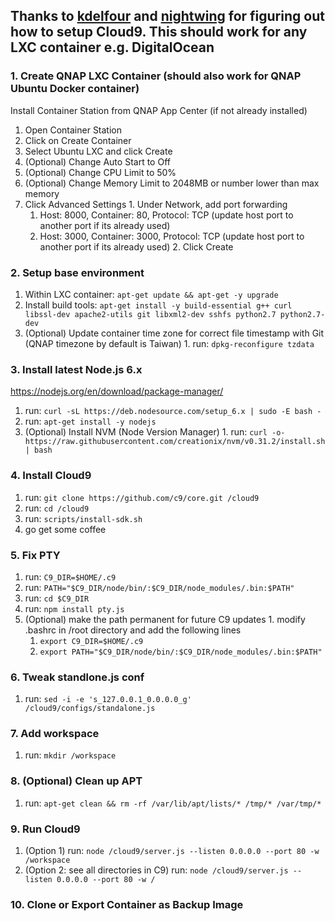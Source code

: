 ## Thanks to [kdelfour](//github.com/kdelfour/cloud9-docker/) and [nightwing](//github.com/c9/core/issues/197#issuecomment-154320986) for figuring out how to setup Cloud9. This should work for any LXC container e.g. DigitalOcean

### 1. Create QNAP LXC Container (should also work for QNAP Ubuntu Docker container)
   Install Container Station from QNAP App Center (if not already installed)
  1. Open Container Station
  2. Click on Create Container
  3. Select Ubuntu LXC and click Create
  4. (Optional) Change Auto Start to Off
  5. (Optional) Change CPU Limit to 50%
  6. (Optional) Change Memory Limit to 2048MB or number lower than max memory
  7. Click Advanced Settings
    1. Under Network, add port forwarding
      1. Host: 8000, Container: 80, Protocol: TCP (update host port to another port if its already used)
      2. Host: 3000, Container: 3000, Protocol: TCP (update host port to another port if its already used)
    2. Click Create

### 2. Setup base environment
  1. Within LXC container: `apt-get update && apt-get -y upgrade`
  2. Install build tools: `apt-get install -y build-essential g++ curl libssl-dev apache2-utils git libxml2-dev sshfs python2.7 python2.7-dev`
  3. (Optional) Update container time zone for correct file timestamp with Git (QNAP timezone by default is Taiwan)
    1. run: `dpkg-reconfigure tzdata`

### 3. Install latest Node.js 6.x
   <https://nodejs.org/en/download/package-manager/>
  1. run: `curl -sL https://deb.nodesource.com/setup_6.x | sudo -E bash -`
  2. run: `apt-get install -y nodejs`
  3. (Optional) Install NVM (Node Version Manager)
    1. run: `curl -o- https://raw.githubusercontent.com/creationix/nvm/v0.31.2/install.sh | bash`

### 4. Install Cloud9
  1. run: `git clone https://github.com/c9/core.git /cloud9`
  2. run: `cd /cloud9`
  3. run: `scripts/install-sdk.sh`
  4. go get some coffee

### 5. Fix PTY
  1. run: `C9_DIR=$HOME/.c9`
  2. run: `PATH="$C9_DIR/node/bin/:$C9_DIR/node_modules/.bin:$PATH"`
  3. run: `cd $C9_DIR`
  4. run: `npm install pty.js`
  5. (Optional) make the path permanent for future C9 updates
    1. modify .bashrc in /root directory and add the following lines
      1. `export C9_DIR=$HOME/.c9`
      2. `export PATH="$C9_DIR/node/bin/:$C9_DIR/node_modules/.bin:$PATH"`

### 6. Tweak standlone.js conf
  1. run: `sed -i -e 's_127.0.0.1_0.0.0.0_g' /cloud9/configs/standalone.js`

### 7. Add workspace
  1. run: `mkdir /workspace`

### 8. (Optional) Clean up APT
  1. run: `apt-get clean && rm -rf /var/lib/apt/lists/* /tmp/* /var/tmp/*`

### 9. Run Cloud9
  1. (Option 1) run: `node /cloud9/server.js --listen 0.0.0.0 --port 80 -w /workspace`
  2. (Option 2: see all directories in C9) run: `node /cloud9/server.js --listen 0.0.0.0 --port 80 -w /`

### 10. Clone or Export Container as Backup Image